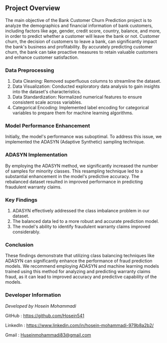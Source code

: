 ## Project Overview 
The main objective of the Bank 
Customer Churn Prediction project is to analyze the demographics and financial information of bank customers, including factors like age, gender, credit score, country, balance, and more, in order to predict whether a customer will leave the bank or not. Customer churn, the decision of customers to leave a bank, can significantly impact the bank's business and profitability. By accurately predicting customer churn, the bank can take proactive measures to retain valuable customers and enhance customer satisfaction.

### Data Preprocessing

1. Data Cleaning: Removed superfluous columns to streamline the dataset.
2. Data Visualization: Conducted exploratory data analysis to gain insights into the dataset's characteristics.
3. Data Standardization: Normalized numerical features to ensure consistent scale across variables.
4. Categorical Encoding: Implemented label encoding for categorical variables to prepare them for machine learning algorithms.

### Model Performance Enhancement

Initially, the model's performance was suboptimal. To address this issue, we implemented the ADASYN (Adaptive Synthetic) sampling technique.

### ADASYN Implementation

By employing the ADASYN method, we significantly increased the number of samples for minority classes. This resampling technique led to a substantial enhancement in the model's predictive accuracy. The rebalanced dataset resulted in improved performance in predicting fraudulent warranty claims.

### Key Findings

1. ADASYN effectively addressed the class imbalance problem in our dataset.
2. The balanced data led to a more robust and accurate prediction model.
3. The model's ability to identify fraudulent warranty claims improved considerably.

### Conclusion

These findings demonstrate that utilizing class balancing techniques like ADASYN can significantly enhance the performance of fraud prediction models. We recommend employing ADASYN and machine learning models trained using this method for analyzing and predicting warranty claims fraud, as it can lead to improved accuracy and predictive capability of the models.

### Developer Information

*Developed by Hosein Mohammadi*

GitHub : https://github.com/Hosein541

LinkedIn : https://www.linkedin.com/in/hosein-mohammadi-979b8a2b2/

Gmail : Huseinmohammadi83@gmail.com
